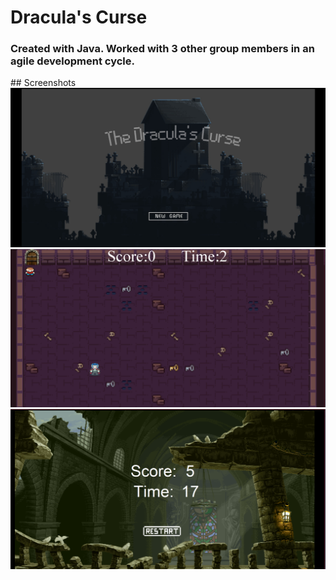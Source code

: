 <h1>Dracula's Curse</h1>
<h3>Created with Java. Worked with 3 other group members in an agile development cycle.</h3>
## Screenshots
<img src="https://github.com/eetan2000/draculas-curse/blob/main/img/Screenshot%20(355).png"/>
<img src="https://github.com/eetan2000/draculas-curse/blob/main/img/Screenshot%20(356).png"/>
<img src="https://github.com/eetan2000/draculas-curse/blob/main/img/Screenshot%20(357).png"/>

